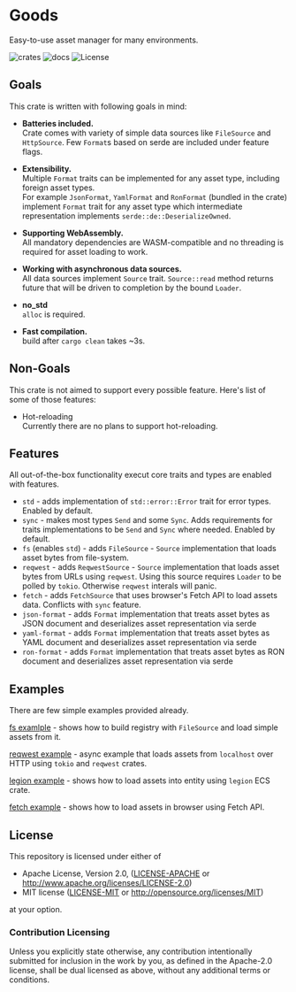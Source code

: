 # Goods

Easy-to-use asset manager for many environments.

![crates](https://img.shields.io/crates/v/goods.svg?label=goods)
![docs](https://docs.rs/goods/badge.svg)
![License](https://img.shields.io/badge/license-MIT/APACHE-blue.svg)

## Goals

This crate is written with following goals in mind:

* **Batteries included.**\
  Crate comes with variety of simple data sources like `FileSource` and `HttpSource`.
  Few `Format`s based on serde are included under feature flags.

* **Extensibility.**\
  Multiple `Format` traits can be implemented for any asset type, including foreign asset types.\
  For example `JsonFormat`, `YamlFormat` and `RonFormat` (bundled in the crate) implement `Format` trait for any asset type
  which intermediate representation implements `serde::de::DeserializeOwned`.

* **Supporting WebAssembly.**\
  All mandatory dependencies are WASM-compatible and no threading is required for asset loading to work.

* **Working with asynchronous data sources.**\
  All data sources implement `Source` trait.
  `Source::read` method returns future that will be driven to completion by the bound `Loader`.

* **no_std**\
    `alloc` is required.

* **Fast compilation.**\
    build after `cargo clean` takes ~3s.

## Non-Goals

This crate is not aimed to support every possible feature.
Here's list of some of those features:

* Hot-reloading\
   Currently there are no plans to support hot-reloading.

## Features

All out-of-the-box functionality execut core traits and types are enabled with features.

* `std` - adds implementation of `std::error::Error` trait for error types.
  Enabled by default.
* `sync` - makes most types `Send` and some `Sync`. Adds requirements for traits implementations to be `Send` and `Sync` where needed.
  Enabled by default.
* `fs` (enables `std`) - adds `FileSource` - `Source` implementation that loads asset bytes from file-system.
* `reqwest` - adds `ReqwestSource` - `Source` implementation that loads asset bytes from URLs using `reqwest`.
  Using this source requires `Loader` to be polled by `tokio`. Otherwise `reqwest` interals will panic.
* `fetch` - adds `FetchSource` that uses browser's Fetch API to load assets data. Conflicts with `sync` feature.
* `json-format` - adds `Format` implementation that treats asset bytes as JSON document and deserializes asset representation via serde
* `yaml-format` - adds `Format` implementation that treats asset bytes as YAML document and deserializes asset representation via serde
* `ron-format` - adds `Format` implementation that treats asset bytes as RON document and deserializes asset representation via serde

## Examples

There are few simple examples provided already.

[fs examlple](./examples/fs.rs) - shows how to build registry with `FileSource` and load simple assets from it.

[reqwest example](./examples/reqwest.rs) - async example that loads assets from `localhost` over HTTP using `tokio` and `reqwest` crates.

[legion example](./examples/legion.rs) - shows how to load assets into entity using `legion` ECS crate.

[fetch example](./examples/fetch.rs) - shows how to load assets in browser using Fetch API.

## License

This repository is licensed under either of

* Apache License, Version 2.0, ([LICENSE-APACHE](LICENSE-APACHE) or http://www.apache.org/licenses/LICENSE-2.0)
* MIT license ([LICENSE-MIT](LICENSE-MIT) or http://opensource.org/licenses/MIT)

at your option.

### Contribution Licensing

Unless you explicitly state otherwise, any contribution intentionally submitted for inclusion in the work by you, as defined in the Apache-2.0 license, shall be dual licensed as above, without any additional terms or conditions.
